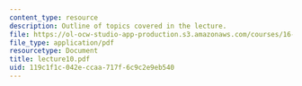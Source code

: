 ```yaml
---
content_type: resource
description: Outline of topics covered in the lecture.
file: https://ol-ocw-studio-app-production.s3.amazonaws.com/courses/16-322-stochastic-estimation-and-control-fall-2004/119c1f1c042eccaa717f6c9c2e9eb540_lecture10.pdf
file_type: application/pdf
resourcetype: Document
title: lecture10.pdf
uid: 119c1f1c-042e-ccaa-717f-6c9c2e9eb540
---
```

